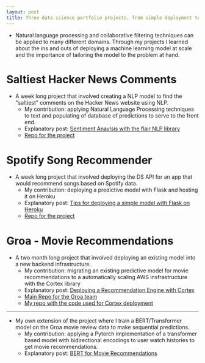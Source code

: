 ```yaml
---
layout: post
title: Three data science portfolio projects, from simple deployment to advanced predictions.
---
```

   

- Natural language processing and collaborative filtering techniques can be applied to many different domains. Through my projects I learned about the ins and outs of deploying a machine learning model at scale and the importance of tailoring the model to the problem at hand. 


# Saltiest Hacker News Comments 
- A week long project that involved creating a NLP model to find the "saltiest" comments on the Hacker News website using NLP.
	- My contribution: applying Natural Language Processing techniques to text and populating of database of predictions to serve to the front end. 
	- Explanatory post: 
[Sentiment Anaylsis with the flair NLP library](https://medium.com/@rileymjones/sentiment-anaylsis-with-the-flair-nlp-library-cfe830bfd0f4) 
	- [Repo for the project](https://github.com/best-salitest-hacker-news-trolls/machine-learning-engineers)

# Spotify Song Recommender 
- A week long project that involved deploying the DS API for an app that would recommend songs based on Spotify data. 
	- My contribution: deploying a predictive model with Flask and hosting it on Heroku 
	- Explanatory post:
[Tips for deploying a simple model with Flask on Heroku](https://medium.com/@rileymjones/tips-for-deploying-a-simple-model-with-flask-on-heroku-e2617cf71be0)
	- [Repo for the project](https://github.com/spotify-recommendation-engine-3/data_science)

# Groa - Movie Recommendations 
- A two month long project that involved deploying an existing model into a new backend infrastructure. 
	- My contribution: migrating an existing predictive model for movie recommendations to a automatically scaling AWS insfrastructure with the Cortex library 
	- Explanatory post:
[Deploying a Recommendation Engine with Cortex](https://medium.com/@rileymjones/deploying-a-recommendation-engine-with-cortex-12aa9bca8498)
	- [Main Repo for the Groa team](https://github.com/Lambda-School-Labs/Groa-ds)
	- [My repo with the code used for Cortex deployment](https://github.com/rileythejones/Groa/tree/master/cortex)

---
- My own extension of the project where I train a BERT/Transformer model on the Groa movie review data to make sequential predictions.
	- My contribution: applying a Pytorch implementation of a transformer based model with bidirectional encodings to user watch histories to get movie recommendations. 
	- Explanatory post:
[BERT for Movie Recommendations](https://medium.com/@rileymjones/bert-for-movie-recommendations-d20d42f2a829)

